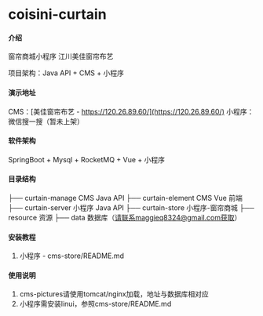# coisini-curtain

#### 介绍

窗帘商城小程序
江川美佳窗帘布艺

项目架构：Java API + CMS + 小程序

#### 演示地址
CMS：[美佳窗帘布艺 - https://120.26.89.60/](https://120.26.89.60/)
小程序：微信搜一搜（暂未上架）


#### 软件架构

SpringBoot + Mysql + RocketMQ + Vue + 小程序


#### 目录结构

├── curtain-manage   CMS Java API
├── curtain-element   CMS Vue 前端
├── curtain-server      小程序 Java API
├── curtain-store        小程序-窗帘商城
├── resource          资源
	├── data          数据库（请联系maggieq8324@gmail.com获取）


#### 安装教程

1.  小程序 -  cms-store/README.md

#### 使用说明

1.  cms-pictures请使用tomcat/nginx加载，地址与数据库相对应
2.  小程序需安装linui，参照cms-store/README.md 

